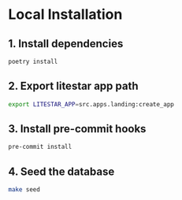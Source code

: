 
# Local Installation

## 1. Install dependencies

```bash
poetry install
```

## 2. Export litestar app path

```bash
export LITESTAR_APP=src.apps.landing:create_app
```

## 3. Install pre-commit hooks

```bash
pre-commit install
```

## 4. Seed the database

```bash
make seed
```
